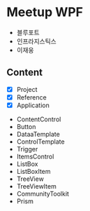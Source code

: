 # Meetup WPF
- 블루포트
- 인프라지스틱스
- 이재웅

## Content
- [x] Project
- [x] Reference
- [x] Application
- ContentControl
- Button
- DataaTemplate
- ControlTemplate
- Trigger
- ItemsControl
- ListBox
- ListBoxItem
- TreeView
- TreeViewItem
- CommunityToolkit
- Prism
